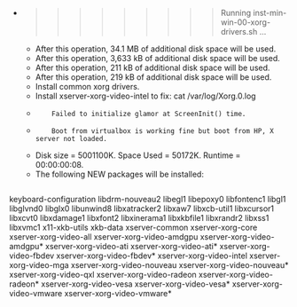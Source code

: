* >>>>>>>>> Running inst-min-win-00-xorg-drivers.sh ...
  * After this operation, 34.1 MB of additional disk space will be used.
  * After this operation, 3,633 kB of additional disk space will be used.
  * After this operation, 211 kB of additional disk space will be used.
  * After this operation, 219 kB of additional disk space will be used.
  * Install common xorg drivers.
  * Install xserver-xorg-video-intel to fix: cat /var/log/Xorg.0.log
  * 		Failed to initialize glamor at ScreenInit() time.
  * 		Boot from virtualbox is working fine but boot from HP, X server not loaded.
  * Disk size = 5001100K. Space Used = 50172K. Runtime = 00:00:00:08.
  * The following NEW packages will be installed:
  ```bash
keyboard-configuration libdrm-nouveau2 libegl1 libepoxy0 libfontenc1
libgl1 libglvnd0 libglx0 libunwind8 libxatracker2
libxaw7 libxcb-util1 libxcursor1 libxcvt0 libxdamage1
libxfont2 libxinerama1 libxkbfile1 libxrandr2 libxss1
libxvmc1 x11-xkb-utils xkb-data xserver-common xserver-xorg-core
xserver-xorg-video-all xserver-xorg-video-amdgpu xserver-xorg-video-amdgpu* xserver-xorg-video-ati xserver-xorg-video-ati*
xserver-xorg-video-fbdev xserver-xorg-video-fbdev* xserver-xorg-video-intel xserver-xorg-video-mga xserver-xorg-video-nouveau
xserver-xorg-video-nouveau* xserver-xorg-video-qxl xserver-xorg-video-radeon xserver-xorg-video-radeon* xserver-xorg-video-vesa
xserver-xorg-video-vesa* xserver-xorg-video-vmware xserver-xorg-video-vmware*
  ```
